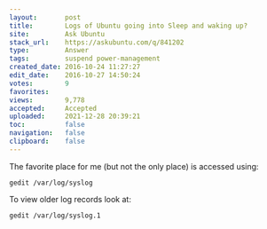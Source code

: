 ```yaml
---
layout:       post
title:        Logs of Ubuntu going into Sleep and waking up?
site:         Ask Ubuntu
stack_url:    https://askubuntu.com/q/841202
type:         Answer
tags:         suspend power-management
created_date: 2016-10-24 11:27:27
edit_date:    2016-10-27 14:50:24
votes:        9
favorites:    
views:        9,778
accepted:     Accepted
uploaded:     2021-12-28 20:39:21
toc:          false
navigation:   false
clipboard:    false
---
```


The favorite place for me (but not the only place) is accessed using:

``` 
gedit /var/log/syslog

```

To view older log records look at:

``` 
gedit /var/log/syslog.1

```
